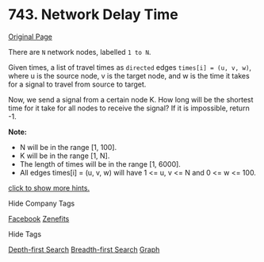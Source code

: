 # 743. Network Delay Time  
[Original Page](https://leetcode.com/problems/network-delay-time/)  

There are `N` network nodes, labelled `1 to N`.  

Given times, a list of travel times as `directed` edges `times[i] = (u, v, w)`, where u is the source node, v is the target node, and w is the time it takes for a signal to travel from source to target.   

Now, we send a signal from a certain node K. How long will be the shortest time for it take for all nodes to receive the signal? If it is impossible, return -1.  

**Note:**  
* N will be in the range [1, 100].  
* K will be in the range [1, N].  
* The length of times will be in the range [1, 6000].  
* All edges times[i] = (u, v, w) will have 1 <= u, v <= N and 0 <= w <= 100.  

[click to show more hints.](#)

<div class="spoilers" style="display: none;">**Hints:**

1.  We visit each node at some time, and if that time is better than the fastest time we've reached this node, we travel along outgoing edges in sorted order. Alternatively, we could use Dijkstra's algorithm.  

</div>

<div>

<div id="company_tags" class="btn btn-xs btn-warning">Hide Company Tags</div>

<span class="hidebutton" style="display: inline;">[Facebook](/company/facebook/) [Zenefits](/company/zenefits/)</span></div>

<div>

<div id="tags" class="btn btn-xs btn-warning">Hide Tags</div>

<span class="hidebutton" style="display: inline;">[Depth-first Search](/tag/depth-first-search/) [Breadth-first Search](/tag/breadth-first-search/) [Graph](/tag/graph/) </span></div>
